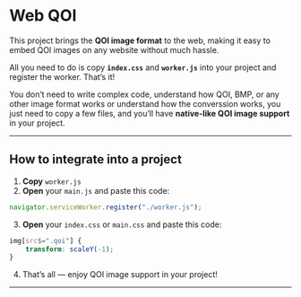 # Web QOI

This project brings the **QOI image format** to the web, making it easy to embed QOI images on any website without much hassle.

All you need to do is copy **`index.css`** and **`worker.js`** into your project and register the worker. That’s it!

You don’t need to write complex code, understand how QOI, BMP, or any other image format works or understand how the converssion works, you just need to copy a few files, and you’ll have **native-like QOI image support** in your project.

---
## How to integrate into a project

1. **Copy** `worker.js`
2. **Open** your `main.js` and paste this code:
```js
navigator.serviceWorker.register("./worker.js");
```
3. **Open** your `index.css` or `main.css` and paste this code:
```css
img[src$=".qoi"] {
    transform: scaleY(-1);
}
```
4. That’s all — enjoy QOI image support in your project!
---
